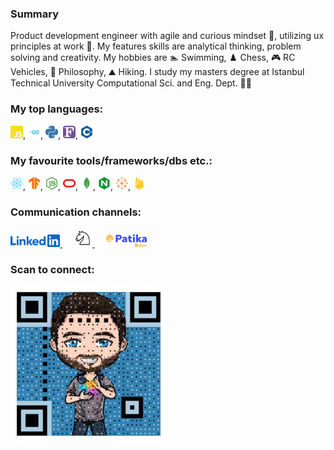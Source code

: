 ### Summary

Product development engineer with agile and curious mindset 🧠, utilizing ux principles at work 🚀. My features skills are analytical thinking, problem solving and creativity. My hobbies are 🏊 Swimming,
♟️ Chess,
🎮 RC Vehicles,
💭 Philosophy,
⛰️ Hiking. I study my masters degree at Istanbul Technical University Computational Sci. and Eng. Dept. 🧑‍💻

### My top languages:

<img height="20" width="20" src="assets/icons/javascript.svg" />,
<img height="20" width="20" src="assets/icons/go.svg" />,
<img height="20" width="20" src="assets/icons/python.svg" />,
<img height="20" width="20" src="assets/icons/fortran.svg" />,
<img height="20" width="20" src="assets/icons/cplusplus.svg" />

### My favourite tools/frameworks/dbs etc.:

<img height="20" width="20" src="assets/icons/react.svg" />,
<img height="20" width="20" src="assets/icons/tensorflow.svg" />,
<img height="20" width="20" src="assets/icons/nodedotjs.svg" />,
<img height="20" width="20" src="assets/icons/oracle.svg" />,
<img height="20" width="20" src="assets/icons/mongodb.svg" />,
<img height="20" width="20" src="assets/icons/nginx.svg" />,
<img height="20" width="20" src="assets/icons/tableau.svg" />,
<img height="20" width="20" src="assets/icons/firebase.svg" />

### Communication channels:

<a href="https://www.linkedin.com/in/dorukolcmener/">
    <img src="assets/icons/linkedin.png" height=20 />
</a> &emsp;
<a href="https://lichess.org/@/dorukovic">
    <img src="assets/icons/lichess.svg" height=30 />
</a> &emsp;
<a href="https://app.patika.dev/kaolin">
    <img src="assets/icons/patika.svg" height=20/>
</a>

### Scan to connect:

<img height="250" width="250" src="assets/profileQR.jpg" />

<!--
**dorukolcmener/dorukolcmener** is a ✨ _special_ ✨ repository because its `README.md` (this file) appears on your GitHub profile.

Here are some ideas to get you started:

- 🔭 I’m currently working on ...
- 🌱 I’m currently learning ...
- 👯 I’m looking to collaborate on ...
- 🤔 I’m looking for help with ...
- 💬 Ask me about ...
- 📫 How to reach me: ...
- 😄 Pronouns: ...
- ⚡ Fun fact: ...
-->
